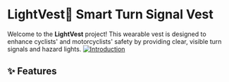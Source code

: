 # LightVest🚦 Smart Turn Signal Vest
Welcome to the **LightVest** project! This wearable vest is designed to enhance cyclists' and motorcyclists' safety by providing clear, visible turn signals and hazard lights.
[![Introduction](Pic/1.jpg)](Pic/video.mp4)


## ✨ Features
